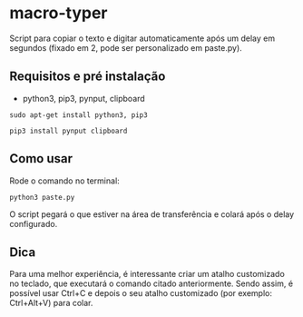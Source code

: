 # macro-typer

Script para copiar o texto e digitar automaticamente após um delay em segundos (fixado em 2, pode ser personalizado em paste.py).

## Requisitos e pré instalação

 - python3, pip3, pynput, clipboard

`sudo apt-get install python3, pip3`

`pip3 install pynput clipboard`

## Como usar

Rode o comando no terminal:

`python3 paste.py`

O script pegará o que estiver na área de transferência e colará após o delay configurado.

## Dica

Para uma melhor experiência, é interessante criar um atalho customizado no teclado, que executará o comando citado anteriormente.
Sendo assim, é possível usar Ctrl+C e depois o seu atalho customizado (por exemplo: Ctrl+Alt+V) para colar.
